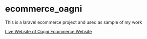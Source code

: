 # ecommerce_oagni
This is a laravel ecommerce project and used as sample of my work

<a href="https://ecommerce.rana.meranaint.com">Live Website of Oagni Ecommerce Website</a>
